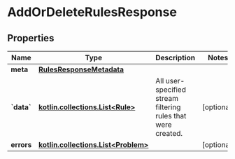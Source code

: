 
# AddOrDeleteRulesResponse

## Properties
Name | Type | Description | Notes
------------ | ------------- | ------------- | -------------
**meta** | [**RulesResponseMetadata**](RulesResponseMetadata.md) |  | 
**&#x60;data&#x60;** | [**kotlin.collections.List&lt;Rule&gt;**](Rule.md) | All user-specified stream filtering rules that were created. |  [optional]
**errors** | [**kotlin.collections.List&lt;Problem&gt;**](Problem.md) |  |  [optional]



